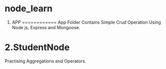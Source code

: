 # node_learn

 1. APP
 ============
App Folder Contains Simple Crud Operation Using Node js, Express and Mongoose.

2.StudentNode
==============
Practising Aggregations and Operators.

